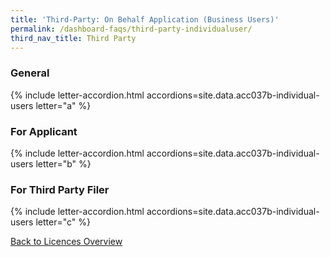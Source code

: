 ```yaml
---
title: 'Third-Party: On Behalf Application (Business Users)'
permalink: /dashboard-faqs/third-party-individualuser/
third_nav_title: Third Party
---
```


### General

{% include letter-accordion.html accordions=site.data.acc037b-individual-users letter="a" %}

### For Applicant

{% include letter-accordion.html accordions=site.data.acc037b-individual-users letter="b" %}

### For Third Party Filer

{% include letter-accordion.html accordions=site.data.acc037b-individual-users letter="c" %}

[Back to Licences Overview](/licences/)